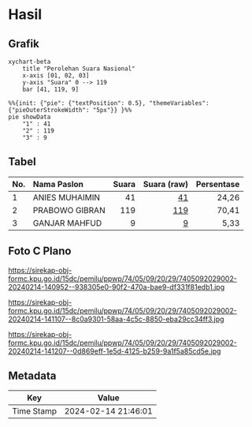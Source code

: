 # Hasil

## Grafik

```mermaid
xychart-beta
    title "Perolehan Suara Nasional"
    x-axis [01, 02, 03]
    y-axis "Suara" 0 --> 119
    bar [41, 119, 9]
```

```mermaid
%%{init: {"pie": {"textPosition": 0.5}, "themeVariables": {"pieOuterStrokeWidth": "5px"}} }%%
pie showData
    "1" : 41
    "2" : 119
    "3" : 9
```

## Tabel

| No. | Nama Paslon    | Suara | Suara (raw) | Persentase |
|:--- |:-------------- | -----:| -----------:| ----------:|
| 1   | ANIES MUHAIMIN | 41    | [41][p-1]   | 24,26      |
| 2   | PRABOWO GIBRAN | 119   | [119][p-2]  | 70,41      |
| 3   | GANJAR MAHFUD  | 9     | [9][p-3]    | 5,33       |


[p-1]: https://github.com/gigit-pemilu/pemilu-2024/blob/main/pilpres/hitung-suara/sub/74-sulawesi-tenggara/sub/05-konawe-selatan/sub/09-kolono/sub/2029-silea/sub/002-tps/sub/paslon-1.txt
[p-2]: https://github.com/gigit-pemilu/pemilu-2024/blob/main/pilpres/hitung-suara/sub/74-sulawesi-tenggara/sub/05-konawe-selatan/sub/09-kolono/sub/2029-silea/sub/002-tps/sub/paslon-2.txt
[p-3]: https://github.com/gigit-pemilu/pemilu-2024/blob/main/pilpres/hitung-suara/sub/74-sulawesi-tenggara/sub/05-konawe-selatan/sub/09-kolono/sub/2029-silea/sub/002-tps/sub/paslon-3.txt

## Foto C Plano

https://sirekap-obj-formc.kpu.go.id/15dc/pemilu/ppwp/74/05/09/20/29/7405092029002-20240214-140952--938305e0-90f2-470a-bae9-df331f81edb1.jpg

https://sirekap-obj-formc.kpu.go.id/15dc/pemilu/ppwp/74/05/09/20/29/7405092029002-20240214-141107--8c0a9301-58aa-4c5c-8850-eba29cc34ff3.jpg

https://sirekap-obj-formc.kpu.go.id/15dc/pemilu/ppwp/74/05/09/20/29/7405092029002-20240214-141207--0d869eff-1e5d-4125-b259-9a1f5a85cd5e.jpg


## Metadata

| Key        | Value               |
| ---------- | ------------------- |
| Time Stamp | 2024-02-14 21:46:01 |



